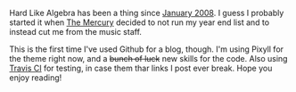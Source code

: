 Hard Like Algebra has been a thing since [January 2008](http://hardlikealgebra.wordpress.com).  I guess I probably started it when [The Mercury](http://portlandmercury.com) decided to not run my year end list and to instead cut me from the music staff.

This is the first time I've used Github for a blog, though. I'm using Pixyll for the theme right now, and a ~~bunch of luck~~ new skills for the code. Also using [Travis CI](https://travis-ci.org/) for testing, in case them thar links I post ever break. Hope you enjoy reading!
